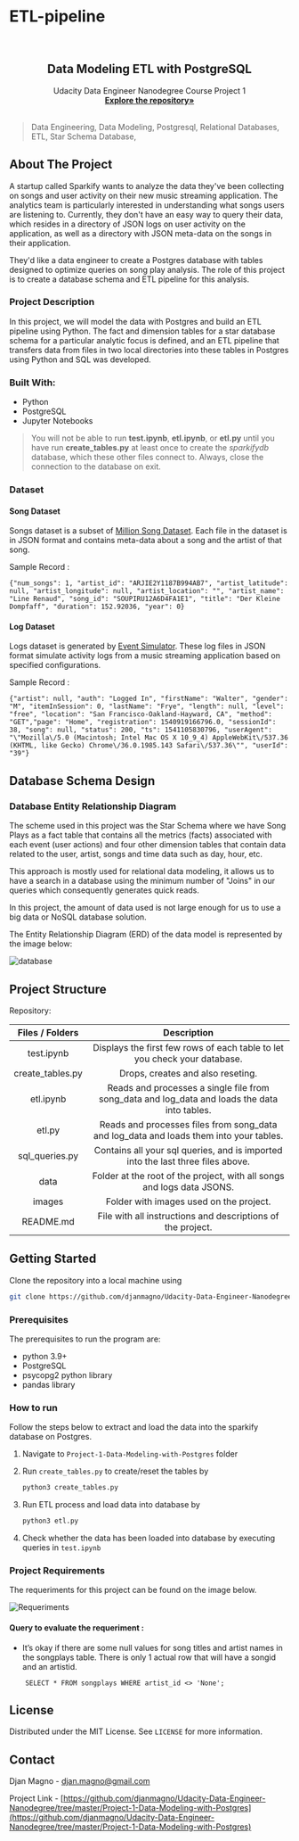 # ETL-pipeline

<br />

<p align="center">
 <h2 align="center"><b>Data Modeling ETL with PostgreSQL</b></h2>
 <p align="center">
  Udacity Data Engineer Nanodegree Course Project 1
  <br />
  <a href=https://github.com/djanmagno/Udacity-Data-Engineer-Nanodegree><strong>Explore the repository»</strong></a>
  <br />
  <br />
 </p>



</p>

> Data Engineering, Data Modeling, Postgresql, Relational Databases, ETL, Star Schema Database, 



<!-- ABOUT THE PROJECT -->

## About The Project

<!-- Describing the project in brief -->

A startup called Sparkify wants to analyze the data they've been collecting on songs and user activity on their new music streaming application. The analytics team is particularly interested in understanding what songs users are listening to. Currently, they don't have an easy way to query their data, which resides in a directory of JSON logs on user activity on the application, as well as a directory with JSON meta-data on the songs in their application.

They'd like a data engineer to create a Postgres database with tables designed to optimize queries on song play analysis. The role of this project is to create a database schema and ETL pipeline for this analysis. 

### Project Description

In this project, we will model the data with Postgres and build an ETL pipeline using Python. The fact and dimension tables for a star database schema for a particular analytic focus is defined, and an ETL pipeline that transfers data from files in two local directories into these tables in Postgres using Python and SQL was developed.

### Built With:

* Python
* PostgreSQL
* Jupyter Notebooks

> You will not be able to run **test.ipynb**, **etl.ipynb**, or **etl.py** until you have run **create_tables.py** at least once to create the *sparkifydb* database, which these other files connect to. Always, close the connection to the database on exit. 

### Dataset
#### Song Dataset
Songs dataset is a subset of [Million Song Dataset](http://millionsongdataset.com/).  Each file in the dataset is in JSON format and contains meta-data about a song and the artist of that song. 

Sample Record :
```
{"num_songs": 1, "artist_id": "ARJIE2Y1187B994AB7", "artist_latitude": null, "artist_longitude": null, "artist_location": "", "artist_name": "Line Renaud", "song_id": "SOUPIRU12A6D4FA1E1", "title": "Der Kleine Dompfaff", "duration": 152.92036, "year": 0}
```

#### Log Dataset
Logs dataset is generated by [Event Simulator](https://github.com/Interana/eventsim).  These log files in JSON format simulate activity logs from a music streaming application based on specified configurations.

Sample Record :
```
{"artist": null, "auth": "Logged In", "firstName": "Walter", "gender": "M", "itemInSession": 0, "lastName": "Frye", "length": null, "level": "free", "location": "San Francisco-Oakland-Hayward, CA", "method": "GET","page": "Home", "registration": 1540919166796.0, "sessionId": 38, "song": null, "status": 200, "ts": 1541105830796, "userAgent": "\"Mozilla\/5.0 (Macintosh; Intel Mac OS X 10_9_4) AppleWebKit\/537.36 (KHTML, like Gecko) Chrome\/36.0.1985.143 Safari\/537.36\"", "userId": "39"}
```



## Database Schema Design

### Database Entity Relationship Diagram 

The scheme used in this project was the Star Schema where we have Song Plays as a fact table that contains all the metrics (facts) associated with each event (user actions) and four other dimension tables that contain data related to the user, artist, songs and time data such as day, hour, etc.

This approach is mostly used for relational data modeling, it allows us to have a search in a database using the minimum number of "Joins" in our queries which consequently generates quick reads.

In this project, the amount of data used is not large enough for us to use a big data or NoSQL database solution.

The Entity Relationship Diagram (ERD) of the data model is represented by the image
below:

![database](images/erd_p1.png)

## Project Structure

Repository:

| Files / Folders  |                                     Description                                              |
| :--------------: | :------------------------------------------------------------------------------------------: |
|    test.ipynb    | Displays the first few rows of each table to let you check your database.                    |
| create_tables.py | Drops, creates and also reseting.                                                            |
|    etl.ipynb     | Reads and processes a single file from song_data and log_data and loads the data into tables.|
|      etl.py      | Reads and processes files from song_data and log_data and loads them into your tables.       |
|  sql_queries.py  | Contains all your sql queries, and is imported into the last three files above.              |
|       data       | Folder at the root of the project, with all songs and logs data JSONS.                       |
|      images      | Folder with images used on the project.                                                      |
|    README.md     | File with all instructions and descriptions of the project.                                                                              



<!-- GETTING STARTED -->

## Getting Started

Clone the repository into a local machine using

```sh
git clone https://github.com/djanmagno/Udacity-Data-Engineer-Nanodegree
```

### Prerequisites

The prerequisites to run the program are:

* python 3.9+
* PostgreSQL
* psycopg2 python library
* pandas library

### How to run

Follow the steps below to extract and load the data into the sparkify database on Postgres.

1. Navigate to `Project-1-Data-Modeling-with-Postgres` folder

2. Run `create_tables.py` to create/reset the tables by

   ```python
   python3 create_tables.py
   ```

3. Run ETL process and load data into database by 

   ```python
   python3 etl.py
   ```

4. Check whether the data has been loaded into database by executing queries in `test.ipynb`

### Project Requirements

The requeriments for this project can be found on the image below.

![Requeriments](images/review.udacity.com_.png)

#### Query to evaluate the requeriment :
  - It’s okay if there are some null values for song titles and artist names in the songplays table. There is only 1 actual row that will have a songid and an artistid.

```
    SELECT * FROM songplays WHERE artist_id <> 'None';
```

<!-- LICENSE -->

## License

Distributed under the MIT License. See `LICENSE` for more information.


<!-- CONTACT -->

## Contact

Djan Magno - djan.magno@gmail.com

Project Link - [https://github.com/djanmagno/Udacity-Data-Engineer-Nanodegree/tree/master/Project-1-Data-Modeling-with-Postgres](https://github.com/djanmagno/Udacity-Data-Engineer-Nanodegree/tree/master/Project-1-Data-Modeling-with-Postgres)